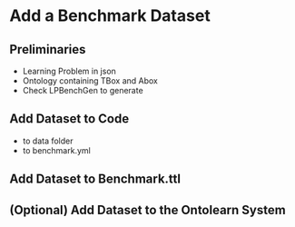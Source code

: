 # Add a Benchmark Dataset

## Preliminaries

- Learning Problem in json
- Ontology containing TBox and Abox 
- Check LPBenchGen to generate 

## Add Dataset to Code

- to data folder
- to benchmark.yml

## Add Dataset to Benchmark.ttl


## (Optional) Add Dataset to the Ontolearn System
